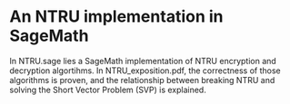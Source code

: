 # An NTRU implementation in SageMath

In NTRU.sage lies a SageMath implementation of NTRU encryption and decryption algortihms. In NTRU_exposition.pdf, the correctness of those algorithms is proven, and the relationship between breaking NTRU and solving the Short Vector Problem (SVP) is explained.
